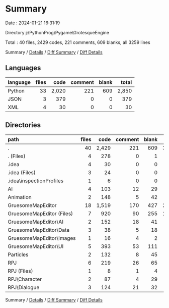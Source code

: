 # Summary

Date : 2024-01-21 16:31:19

Directory j:\\PythonProg\\Pygame\\GrotesqueEngine

Total : 40 files,  2429 codes, 221 comments, 609 blanks, all 3259 lines

Summary / [Details](details.md) / [Diff Summary](diff.md) / [Diff Details](diff-details.md)

## Languages
| language | files | code | comment | blank | total |
| :--- | ---: | ---: | ---: | ---: | ---: |
| Python | 33 | 2,020 | 221 | 609 | 2,850 |
| JSON | 3 | 379 | 0 | 0 | 379 |
| XML | 4 | 30 | 0 | 0 | 30 |

## Directories
| path | files | code | comment | blank | total |
| :--- | ---: | ---: | ---: | ---: | ---: |
| . | 40 | 2,429 | 221 | 609 | 3,259 |
| . (Files) | 4 | 278 | 0 | 1 | 279 |
| .idea | 4 | 30 | 0 | 0 | 30 |
| .idea (Files) | 3 | 24 | 0 | 0 | 24 |
| .idea\\inspectionProfiles | 1 | 6 | 0 | 0 | 6 |
| AI | 4 | 103 | 12 | 29 | 144 |
| Animation | 2 | 148 | 5 | 42 | 195 |
| GruesomeMapEditor | 18 | 1,519 | 170 | 427 | 2,116 |
| GruesomeMapEditor (Files) | 7 | 920 | 90 | 255 | 1,265 |
| GruesomeMapEditor\\AI | 2 | 152 | 18 | 41 | 211 |
| GruesomeMapEditor\\Data | 3 | 38 | 5 | 18 | 61 |
| GruesomeMapEditor\\Images | 1 | 16 | 4 | 2 | 22 |
| GruesomeMapEditor\\UI | 5 | 393 | 53 | 111 | 557 |
| Particles | 2 | 132 | 8 | 45 | 185 |
| RPJ | 6 | 219 | 26 | 65 | 310 |
| RPJ (Files) | 1 | 8 | 1 | 4 | 13 |
| RPJ\\Character | 2 | 87 | 4 | 29 | 120 |
| RPJ\\Dialogue | 3 | 124 | 21 | 32 | 177 |

Summary / [Details](details.md) / [Diff Summary](diff.md) / [Diff Details](diff-details.md)
